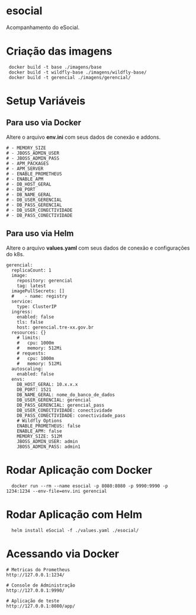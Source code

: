 # esocial
Acompanhamento do eSocial.

# Criação das imagens

```shell
 docker build -t base ./imagens/base 
 docker build -t wildfly-base ./imagens/wildfly-base/
 docker build -t gerencial ./imagens/gerencial/
```

# Setup Variáveis

## Para uso via Docker
Altere o arquivo **env.ini** com seus dados de conexão e addons. 

```
# - MEMORY_SIZE
# - JBOSS_ADMIN_USER
# - JBOSS_ADMIN_PASS
# - APM_PACKAGES
# - APM_SERVER
# - ENABLE_PROMETHEUS
# - ENABLE_APM
# - DB_HOST_GERAL
# - DB_PORT
# - DB_NAME_GERAL
# - DB_USER_GERENCIAL
# - DB_PASS_GERENCIAL
# - DB_USER_CONECTIVIDADE
# - DB_PASS_CONECTIVIDADE
```

## Para uso via Helm
Altere o arquivo **values.yaml** com seus dados de conexão e configurações do k8s. 

```
gerencial:
  replicaCount: 1
  image:
    repository: gerencial
    tag: latest
  imagePullSecrets: []
  #    - name: registry
  service:
    type: ClusterIP
  ingress:
    enabled: false
    tls: false
    host: gerencial.tre-xx.gov.br
  resources: {}
    # limits:
    #   cpu: 1000m
    #   memory: 512Mi
    # requests:
    #   cpu: 1000m
    #   memory: 512Mi
  autoscaling:
    enabled: false
  envs:
    DB_HOST_GERAL: 10.x.x.x
    DB_PORT: 1521
    DB_NAME_GERAL: nome_do_banco_de_dados
    DB_USER_GERENCIAL: gerencial
    DB_PASS_GERENCIAL: gerencial_pass
    DB_USER_CONECTIVIDADE: conectividade
    DB_PASS_CONECTIVIDADE: conectividade_pass
    # Wildfly Options
    ENABLE_PROMETHEUS: false
    ENABLE_APM: false
    MEMORY_SIZE: 512M
    JBOSS_ADMIN_USER: admin
    JBOSS_ADMIN_PASS: admin1
```

# Rodar Aplicação com Docker

```shell
  docker run --rm --name esocial -p 8080:8080 -p 9990:9990 -p 1234:1234 --env-file=env.ini gerencial
```

# Rodar Aplicação com Helm

```shell
  helm install eSocial -f ./values.yaml ./esocial/ 
```

# Acessando via Docker

```shell
# Metricas do Prometheus
http://127.0.0.1:1234/

# Console de Administração
http://127.0.0.1:9990/

# Aplicação de teste
http://127.0.0.1:8080/app/
```
